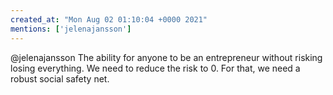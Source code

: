 ```yaml
---
created_at: "Mon Aug 02 01:10:04 +0000 2021"
mentions: ['jelenajansson']
---
```


@jelenajansson The ability for anyone to be an entrepreneur without risking losing everything. We need to reduce the risk to 0. For that, we need a robust social safety net.